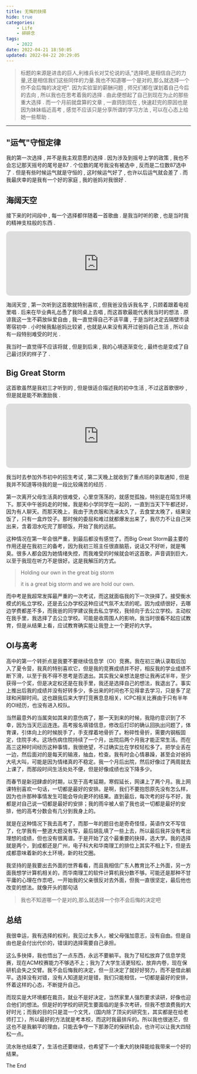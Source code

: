 ```yaml
---
title: 无悔的抉择
hide: true
categories:
    - Life
    - 碎碎念
tags:
    - 2022
date: 2022-04-21 18:50:05
updated: 2022-04-22 20:29:05
---
```


> 标题的来源是进击的巨人,利维兵长对艾伦说的话,"选择吧,是相信自己的力量,还是相信我们这些同伴的力量.我也不知道哪一个是对的,那么就选择一个你不会后悔的决定吧".
> 因为实验室的薪酬问题 , 师兄们都在谋划着自己今后的去向 , 所以我也在思考着我的选择 . 由此便想起了自己到现在为止的那些重大选择 .
> 而一个月前就盘算的文章 , 一直鸽到现在 , 快速赶完的原因也是因为妹妹临近高考 , 感觉不应该只是分享所谓的学习方法 , 可以在心态上给她一些帮助 . 
<!-- more -->

---

## "运气"守恒定律

我的第一次选择 , 并不是我主观意愿的选择 . 因为涉及到摇号上学的政策 , 我也不会忘记那天摇号的尾号是87 . 个位数的尾号我没有被选中 , 反而是二位数87选中了 . 但是有些时候运气就是守恒的 , 这时候运气好了 , 也许以后运气就会差了 . 而我最庆幸的是我有一个好的家庭 , 我的爸妈对我很好 . 

## 海阔天空

接下来的时间段中 , 每一个选择都伴随着一首歌曲 . 是我当时听的歌 , 也是当时我的精神支柱般的东西 . 

<iframe src="https://embed.music.apple.com/cn/album/%E6%B5%B7%E9%98%94%E5%A4%A9%E7%A9%BA/201575258?i=201575679&amp;app=music&amp;itsct=music_box_player&amp;itscg=30200&amp;ls=1" height="175px" frameborder="0" sandbox="allow-forms allow-popups allow-same-origin allow-scripts allow-top-navigation-by-user-activation" allow="autoplay *; encrypted-media *;" style="width: 100%; max-width: 660px; overflow: hidden; border-radius: 10px; background: transparent;"></iframe>

海阔天空 , 第一次听到这首歌就特别喜欢 , 但我爸没告诉我名字 , 只顾着跟着电视里唱 . 后来在毕业典礼怂恿了我同桌上去唱 , 而这首歌最能代表我当时的想法 . 原谅我这一生不羁放纵爱自由 , 我一直觉得自己不该平庸 , 于是当时决定去隔壁市读寄宿初中 . 小时候我黏爸妈比较紧 , 也就是从来没有离开过爸妈自己生活 , 所以会有一段特别难受的时光 . 

我当时一直觉得不应该将就 , 但是到后来 , 我的心境逐渐变化 , 最终也是变成了自己最讨厌的样子了 . 

## Big Great Storm

这首歌虽然是我初三才听到的 , 但是很适合描述我的初中生活 , 不过这首歌很吵 , 但是就是能不断激励我 . 

<iframe src="https://embed.music.apple.com/cn/album/great-big-storm/997631817?i=997631824&amp;app=music&amp;itsct=music_box_player&amp;itscg=30200&amp;ls=1" height="175px" frameborder="0" sandbox="allow-forms allow-popups allow-same-origin allow-scripts allow-top-navigation-by-user-activation" allow="autoplay *; encrypted-media *;" style="width: 100%; max-width: 660px; overflow: hidden; border-radius: 10px; background: transparent;"></iframe>

我当时去参加外市初中的招生考试 , 第二天晚上就收到了重点班的录取通知 , 但是我并不知道等待我的是一段比较痛苦的经历 . 

第一次离开父母生活真的很难受，心里空荡荡的，就感觉孤独，特别是在陌生环境下。那天中午爸妈走的时候，我是和小学同学在一起的，一直到当天下午都还好，因为有人聊天。而那天晚上，我由于洗衣服和洗澡太久了，去食堂太晚了，结果没饭了，只有一盒炸饺子。那时候的委屈和难过就都爆发出来了，我尽力不让自己哭出来，含着泪水吃完了那顿饭，开始了我的远航。

这种情况在第一年会很严重，到最后都没有感觉了。而Big Great Storm最主要的作用还是在我初三的备考，因为我初三班主任很直脑筋，说话又不好听，就是嘴臭。很多人都会因为她情绪失控，而我难受的时候就会听这首歌，声音调到巨大，以至于我现在听力不是很好。这是我解压的方式。

> Holding our own in the great big storm
>
> it is a great big storm and we are hold our own.

而中考是我超常发挥最严重的一次考试，而这就面临我的下一次抉择了。接受衡水模式的私立学校，还是去公办学校这种应试气氛不太浓的呢。因为成绩很好，去哪边学费都差不多，而我爸的同学建议我去私立学校，我倾向于去公立学校。主动权在我手里，我选择了去公立学校。可能是收周围人的影响，我当时很看不起应试教育，但是从结果上看，应试教育确实能让我登上一个更好的大学。

## OI与高考

高中的第一个转折点是我要不要继续信息学（OI）竞赛。我在初三确认录取后加入了夏令营，我真的特别喜欢它，但是我的竞赛成绩并不好，相反我的学业成绩不断下滑，以至于我不得不思考是否退出。其实我父亲想法是想让我再试半年，至少获得一个奖，但是决定权还是在我手里，我还是选择自己的想法，我退出了。事实上推出后我的成绩并没有好转多少，多出来的时间也不见得拿去学习，只是多了足球和闲聊时间。这也跟我后来大学打竞赛息息相关，ICPC相关比赛由于只有半年的OI经历，也没有进入校队。

当然最意外的当属突如其来的意伤病了，那一天到来的时候，我隐约意识到了不幸，因为当天厄运连连。高考报名填错信息，修改后打印的确认回执出问题了，体育课，引体向上的时候脱手了，手支撑着地骨折了。粉碎性骨折，需要内钢板固定，住院手术。这场伤病住院持续了一个月，出院后两个月我才能正常生活。而在高三这种时间经历这种事情，我很绝望，不过确实比在学校轻松多了。把学业丢在一边，然后面对的是每天的输液，抽血，检查。我有时会心情暴躁，甚至会对爸妈大吼大叫，可能是因为情绪真的不稳定。我一个月后出院，然后好像过了两周就去上课了，而那段时间生活处处不便，但是好像成绩也没下降多少。

而春节是新冠肆虐的时期，以至于高考延期，寒假延长，网课上了两个月。我上网课特别喜欢一句话，一切都是最好的安排。是啊，我们不要抱怨原先没有怎么样，因为也许那种事情发生可能会导向更坏的结果。直到最后，每次考的好与不好，我都是对自己说一切都是最好的安排；我的雨伞被人偷了我也说一切都是最好的安排，他的高考分数会有几分到我身上的。

就是在这种情况下我去高考了，而那一年的题目也是奇奇怪怪，英语作文不写信了，化学我有一整道大题没有写，最后胡乱填了一些上去，所以最后我并没有考出理想的成绩，但也没有很离谱。于是开始了这个最重要的抉择，选大学。我的选择就是两个，到成都还是广州，电子科大和华南理工的排位上其实不相上下，但是去成都意味着新的水土环境，新的社交圈。

我坚持的是我要出去外面的世界看看，而且我相信广东人教育比不上外面，另一方面我想学计算机相关的，而华南理工的软件计算机我分数不够。可能还是那种不甘平庸的心理在作祟吧，一开始我的父亲很反对去外面，但我一直很坚定，最后他也改变的想法。就像开头的那句话

> 我也不知道哪一个是对的,那么就选择一个你不会后悔的决定吧

## 总结

我很幸运，我有选择的权利，我见过太多人，被父母强加意志，没有自由。但是自由也是会付出代价的，错误的选择需要自己承担。

这么多抉择，我也悟出了一点东西，永远不要躺平。我为了轻松放弃了信息学竞赛，现在ACM校赛能力不够选不上；我为了大学生活更轻松，放弃内卷，现在保研机会失之交臂。我不会后悔我的决定，但一旦决定了就好好努力，而不是借此躺平。选择没有对错，没有人知道是对是错，我们只能相信，一切都是最好的安排，怀着这样的心态，不断提升自己。

而现实是大环境都在裁员，就业不是好决定，当然家里人强烈要求读研，好像也迎合他们的想法。但是好的学校的研究生要面临的是多次考研，但我不想浪费我的大好时光；而我的目的只是混一个文凭，（国内除了顶尖的研究生，其实都是在给老师打工），所以最好的方法就是考本校，而这时我最排斥的。所以我也很迷茫，但这也不是我躺平的理由，只能去争夺一下那渺茫的保研机会，也许可以让我大四轻松一点。

流水账也结束了，生活也还要继续，也希望下一个重大的抉择能给我带来一个好的结果。

The End

<!-- Q.E.D. -->